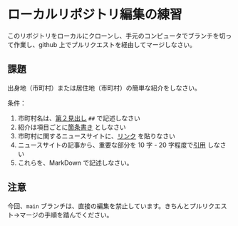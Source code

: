 # ローカルリポジトリ編集の練習

このリポジトリをローカルにクローンし、手元のコンピュータでブランチを切って作業し、github 上でプルリクエストを経由してマージしなさい。

## 課題

出身地（市町村）または居住地（市町村）の簡単な紹介をしなさい。

条件：

1. 市町村名は、[第２見出し](https://docs.github.com/ja/get-started/writing-on-github/getting-started-with-writing-and-formatting-on-github/basic-writing-and-formatting-syntax#headings) `##` で記述しなさい
1. 紹介は項目ごとに[箇条書き](https://docs.github.com/ja/get-started/writing-on-github/getting-started-with-writing-and-formatting-on-github/basic-writing-and-formatting-syntax#lists) としなさい
3. 市町村に関するニュースサイトに、[リンク](https://docs.github.com/ja/get-started/writing-on-github/getting-started-with-writing-and-formatting-on-github/basic-writing-and-formatting-syntax#lists) を貼りなさい
4. ニュースサイトの記事から、重要な部分を 10 字 - 20 字程度で[引用](https://docs.github.com/ja/get-started/writing-on-github/getting-started-with-writing-and-formatting-on-github/basic-writing-and-formatting-syntax#quoting-text) しなさい
5. これらを、MarkDown で記述しなさい。

## 注意

今回、`main` ブランチは、直接の編集を禁止しています。きちんとプルリクエスト→マージの手順を踏んでください。


